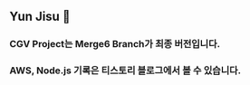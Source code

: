 ## Yun Jisu 👋
### CGV Project는 Merge6 Branch가 최종 버전입니다. 
### AWS, Node.js 기록은 티스토리 블로그에서 볼 수 있습니다.
<!--
**a121255/a121255** is a ✨ _special_ ✨ repository because its `README.md` (this file) appears on your GitHub profile.

Here are some ideas to get you started:

- 🔭 I’m currently working on ...
- 🌱 I’m currently learning ...
- 👯 I’m looking to collaborate on ...
- 🤔 I’m looking for help with ...
- 💬 Ask me about ...
- 📫 How to reach me: ...
- 😄 Pronouns: ...
- ⚡ Fun fact: ...
-->
